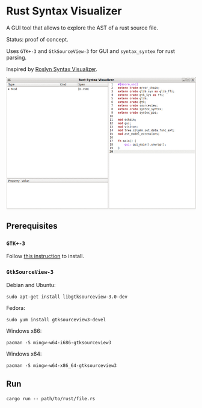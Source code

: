 # Rust Syntax Visualizer

A GUI tool that allows to explore the AST of a rust source file.

Status: proof of concept.

Uses `GTK+-3` and `GtkSourceView-3` for GUI and `syntax_syntex` for rust parsing.

Inspired by [Roslyn Syntax Visualizer](https://github.com/dotnet/roslyn/wiki/Syntax-Visualizer).

![rust_syntax_visualizer](rust_syntax_visualizer.gif)

## Prerequisites

### `GTK+-3`

Follow [this instruction](http://gtk-rs.org/docs-src/requirements.html) to install.

### `GtkSourceView-3`

Debian and Ubuntu:
```
sudo apt-get install libgtksourceview-3.0-dev
```

Fedora:
```
sudo yum install gtksourceview3-devel
```

Windows x86:
```
pacman -S mingw-w64-i686-gtksourceview3
```

Windows x64:
```
pacman -S mingw-w64-x86_64-gtksourceview3
```

## Run

`cargo run -- path/to/rust/file.rs`
